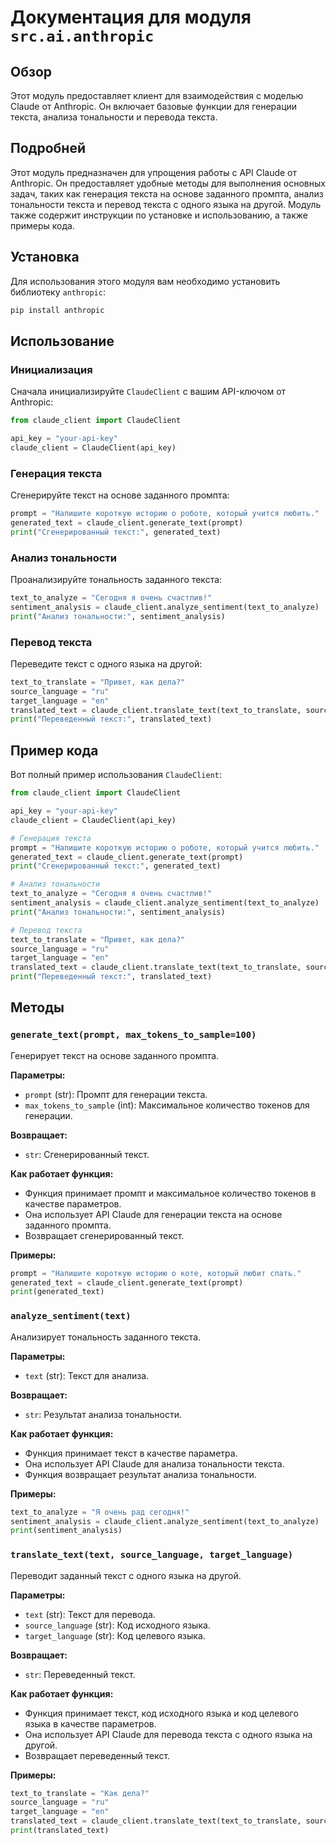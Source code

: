 # Документация для модуля `src.ai.anthropic`

## Обзор

Этот модуль предоставляет клиент для взаимодействия с моделью Claude от Anthropic. Он включает базовые функции для генерации текста, анализа тональности и перевода текста.

## Подробней

Этот модуль предназначен для упрощения работы с API Claude от Anthropic. Он предоставляет удобные методы для выполнения основных задач, таких как генерация текста на основе заданного промпта, анализ тональности текста и перевод текста с одного языка на другой. Модуль также содержит инструкции по установке и использованию, а также примеры кода.

## Установка

Для использования этого модуля вам необходимо установить библиотеку `anthropic`:

```bash
pip install anthropic
```

## Использование

### Инициализация

Сначала инициализируйте `ClaudeClient` с вашим API-ключом от Anthropic:

```python
from claude_client import ClaudeClient

api_key = "your-api-key"
claude_client = ClaudeClient(api_key)
```

### Генерация текста

Сгенерируйте текст на основе заданного промпта:

```python
prompt = "Напишите короткую историю о роботе, который учится любить."
generated_text = claude_client.generate_text(prompt)
print("Сгенерированный текст:", generated_text)
```

### Анализ тональности

Проанализируйте тональность заданного текста:

```python
text_to_analyze = "Сегодня я очень счастлив!"
sentiment_analysis = claude_client.analyze_sentiment(text_to_analyze)
print("Анализ тональности:", sentiment_analysis)
```

### Перевод текста

Переведите текст с одного языка на другой:

```python
text_to_translate = "Привет, как дела?"
source_language = "ru"
target_language = "en"
translated_text = claude_client.translate_text(text_to_translate, source_language, target_language)
print("Переведенный текст:", translated_text)
```

## Пример кода

Вот полный пример использования `ClaudeClient`:

```python
from claude_client import ClaudeClient

api_key = "your-api-key"
claude_client = ClaudeClient(api_key)

# Генерация текста
prompt = "Напишите короткую историю о роботе, который учится любить."
generated_text = claude_client.generate_text(prompt)
print("Сгенерированный текст:", generated_text)

# Анализ тональности
text_to_analyze = "Сегодня я очень счастлив!"
sentiment_analysis = claude_client.analyze_sentiment(text_to_analyze)
print("Анализ тональности:", sentiment_analysis)

# Перевод текста
text_to_translate = "Привет, как дела?"
source_language = "ru"
target_language = "en"
translated_text = claude_client.translate_text(text_to_translate, source_language, target_language)
print("Переведенный текст:", translated_text)
```

## Методы

### `generate_text(prompt, max_tokens_to_sample=100)`

Генерирует текст на основе заданного промпта.

**Параметры:**

- `prompt` (str): Промпт для генерации текста.
- `max_tokens_to_sample` (int): Максимальное количество токенов для генерации.

**Возвращает:**

- `str`: Сгенерированный текст.

**Как работает функция:**
- Функция принимает промпт и максимальное количество токенов в качестве параметров.
- Она использует API Claude для генерации текста на основе заданного промпта.
- Возвращает сгенерированный текст.

**Примеры:**

```python
prompt = "Напишите короткую историю о коте, который любит спать."
generated_text = claude_client.generate_text(prompt)
print(generated_text)
```

### `analyze_sentiment(text)`

Анализирует тональность заданного текста.

**Параметры:**

- `text` (str): Текст для анализа.

**Возвращает:**

- `str`: Результат анализа тональности.

**Как работает функция:**
- Функция принимает текст в качестве параметра.
- Она использует API Claude для анализа тональности текста.
- Функция возвращает результат анализа тональности.

**Примеры:**

```python
text_to_analyze = "Я очень рад сегодня!"
sentiment_analysis = claude_client.analyze_sentiment(text_to_analyze)
print(sentiment_analysis)
```

### `translate_text(text, source_language, target_language)`

Переводит заданный текст с одного языка на другой.

**Параметры:**

- `text` (str): Текст для перевода.
- `source_language` (str): Код исходного языка.
- `target_language` (str): Код целевого языка.

**Возвращает:**

- `str`: Переведенный текст.

**Как работает функция:**

- Функция принимает текст, код исходного языка и код целевого языка в качестве параметров.
- Она использует API Claude для перевода текста с одного языка на другой.
- Возвращает переведенный текст.

**Примеры:**

```python
text_to_translate = "Как дела?"
source_language = "ru"
target_language = "en"
translated_text = claude_client.translate_text(text_to_translate, source_language, target_language)
print(translated_text)